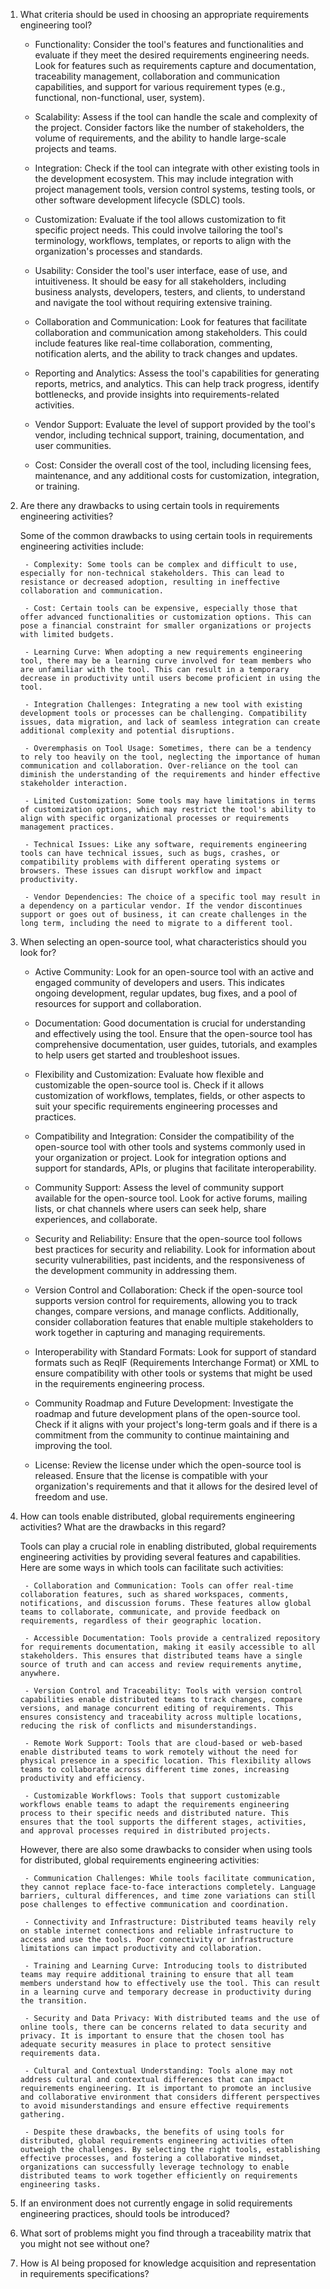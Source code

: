 1. What criteria should be used in choosing an appropriate requirements engineering tool?
    - Functionality: Consider the tool's features and functionalities and evaluate if they meet the desired requirements engineering needs. Look for features such as requirements capture and documentation, traceability management, collaboration and communication capabilities, and support for various requirement types (e.g., functional, non-functional, user, system).

    - Scalability: Assess if the tool can handle the scale and complexity of the project. Consider factors like the number of stakeholders, the volume of requirements, and the ability to handle large-scale projects and teams.

    - Integration: Check if the tool can integrate with other existing tools in the development ecosystem. This may include integration with project management tools, version control systems, testing tools, or other software development lifecycle (SDLC) tools.

    - Customization: Evaluate if the tool allows customization to fit specific project needs. This could involve tailoring the tool's terminology, workflows, templates, or reports to align with the organization's processes and standards.

    - Usability: Consider the tool's user interface, ease of use, and intuitiveness. It should be easy for all stakeholders, including business analysts, developers, testers, and clients, to understand and navigate the tool without requiring extensive training.

    - Collaboration and Communication: Look for features that facilitate collaboration and communication among stakeholders. This could include features like real-time collaboration, commenting, notification alerts, and the ability to track changes and updates.

    - Reporting and Analytics: Assess the tool's capabilities for generating reports, metrics, and analytics. This can help track progress, identify bottlenecks, and provide insights into requirements-related activities.

    - Vendor Support: Evaluate the level of support provided by the tool's vendor, including technical support, training, documentation, and user communities.

    - Cost: Consider the overall cost of the tool, including licensing fees, maintenance, and any additional costs for customization, integration, or training.

2. Are there any drawbacks to using certain tools in requirements engineering activities?

   Some of the common drawbacks to using certain tools in requirements engineering activities include:

        - Complexity: Some tools can be complex and difficult to use, especially for non-technical stakeholders. This can lead to resistance or decreased adoption, resulting in ineffective collaboration and communication.

        - Cost: Certain tools can be expensive, especially those that offer advanced functionalities or customization options. This can pose a financial constraint for smaller organizations or projects with limited budgets.

        - Learning Curve: When adopting a new requirements engineering tool, there may be a learning curve involved for team members who are unfamiliar with the tool. This can result in a temporary decrease in productivity until users become proficient in using the tool.

        - Integration Challenges: Integrating a new tool with existing development tools or processes can be challenging. Compatibility issues, data migration, and lack of seamless integration can create additional complexity and potential disruptions.

        - Overemphasis on Tool Usage: Sometimes, there can be a tendency to rely too heavily on the tool, neglecting the importance of human communication and collaboration. Over-reliance on the tool can diminish the understanding of the requirements and hinder effective stakeholder interaction.

        - Limited Customization: Some tools may have limitations in terms of customization options, which may restrict the tool's ability to align with specific organizational processes or requirements management practices.

        - Technical Issues: Like any software, requirements engineering tools can have technical issues, such as bugs, crashes, or compatibility problems with different operating systems or browsers. These issues can disrupt workflow and impact productivity.

        - Vendor Dependencies: The choice of a specific tool may result in a dependency on a particular vendor. If the vendor discontinues support or goes out of business, it can create challenges in the long term, including the need to migrate to a different tool.

4. When selecting an open-source tool, what characteristics should you look for?
    - Active Community: Look for an open-source tool with an active and engaged community of developers and users. This indicates ongoing development, regular updates, bug fixes, and a pool of resources for support and collaboration.

    - Documentation: Good documentation is crucial for understanding and effectively using the tool. Ensure that the open-source tool has comprehensive documentation, user guides, tutorials, and examples to help users get started and troubleshoot issues.

    - Flexibility and Customization: Evaluate how flexible and customizable the open-source tool is. Check if it allows customization of workflows, templates, fields, or other aspects to suit your specific requirements engineering processes and practices.

    - Compatibility and Integration: Consider the compatibility of the open-source tool with other tools and systems commonly used in your organization or project. Look for integration options and support for standards, APIs, or plugins that facilitate interoperability.

    - Community Support: Assess the level of community support available for the open-source tool. Look for active forums, mailing lists, or chat channels where users can seek help, share experiences, and collaborate.

    - Security and Reliability: Ensure that the open-source tool follows best practices for security and reliability. Look for information about security vulnerabilities, past incidents, and the responsiveness of the development community in addressing them.

    - Version Control and Collaboration: Check if the open-source tool supports version control for requirements, allowing you to track changes, compare versions, and manage conflicts. Additionally, consider collaboration features that enable multiple stakeholders to work together in capturing and managing requirements.

    - Interoperability with Standard Formats: Look for support of standard formats such as ReqIF (Requirements Interchange Format) or XML to ensure compatibility with other tools or systems that might be used in the requirements engineering process.

    - Community Roadmap and Future Development: Investigate the roadmap and future development plans of the open-source tool. Check if it aligns with your project's long-term goals and if there is a commitment from the community to continue maintaining and improving the tool.

    - License: Review the license under which the open-source tool is released. Ensure that the license is compatible with your organization's requirements and that it allows for the desired level of freedom and use.

5. How can tools enable distributed, global requirements engineering activities? What are the drawbacks in this regard?

   Tools can play a crucial role in enabling distributed, global requirements engineering activities by providing several features and capabilities. Here are some ways in which tools can facilitate such activities:

        - Collaboration and Communication: Tools can offer real-time collaboration features, such as shared workspaces, comments, notifications, and discussion forums. These features allow global teams to collaborate, communicate, and provide feedback on requirements, regardless of their geographic location.

        - Accessible Documentation: Tools provide a centralized repository for requirements documentation, making it easily accessible to all stakeholders. This ensures that distributed teams have a single source of truth and can access and review requirements anytime, anywhere.

        - Version Control and Traceability: Tools with version control capabilities enable distributed teams to track changes, compare versions, and manage concurrent editing of requirements. This ensures consistency and traceability across multiple locations, reducing the risk of conflicts and misunderstandings.

        - Remote Work Support: Tools that are cloud-based or web-based enable distributed teams to work remotely without the need for physical presence in a specific location. This flexibility allows teams to collaborate across different time zones, increasing productivity and efficiency.

        - Customizable Workflows: Tools that support customizable workflows enable teams to adapt the requirements engineering process to their specific needs and distributed nature. This ensures that the tool supports the different stages, activities, and approval processes required in distributed projects.

    However, there are also some drawbacks to consider when using tools for distributed, global requirements engineering activities:

        - Communication Challenges: While tools facilitate communication, they cannot replace face-to-face interactions completely. Language barriers, cultural differences, and time zone variations can still pose challenges to effective communication and coordination.

        - Connectivity and Infrastructure: Distributed teams heavily rely on stable internet connections and reliable infrastructure to access and use the tools. Poor connectivity or infrastructure limitations can impact productivity and collaboration.

        - Training and Learning Curve: Introducing tools to distributed teams may require additional training to ensure that all team members understand how to effectively use the tool. This can result in a learning curve and temporary decrease in productivity during the transition.

        - Security and Data Privacy: With distributed teams and the use of online tools, there can be concerns related to data security and privacy. It is important to ensure that the chosen tool has adequate security measures in place to protect sensitive requirements data.

        - Cultural and Contextual Understanding: Tools alone may not address cultural and contextual differences that can impact requirements engineering. It is important to promote an inclusive and collaborative environment that considers different perspectives to avoid misunderstandings and ensure effective requirements gathering.

        - Despite these drawbacks, the benefits of using tools for distributed, global requirements engineering activities often outweigh the challenges. By selecting the right tools, establishing effective processes, and fostering a collaborative mindset, organizations can successfully leverage technology to enable distributed teams to work together efficiently on requirements engineering tasks.

6. If an environment does not currently engage in solid requirements engineering practices, should tools be introduced?

7. What sort of problems might you find through a traceability matrix that you might not see without one?

8. How is AI being proposed for knowledge acquisition and representation in requirements specifications?
